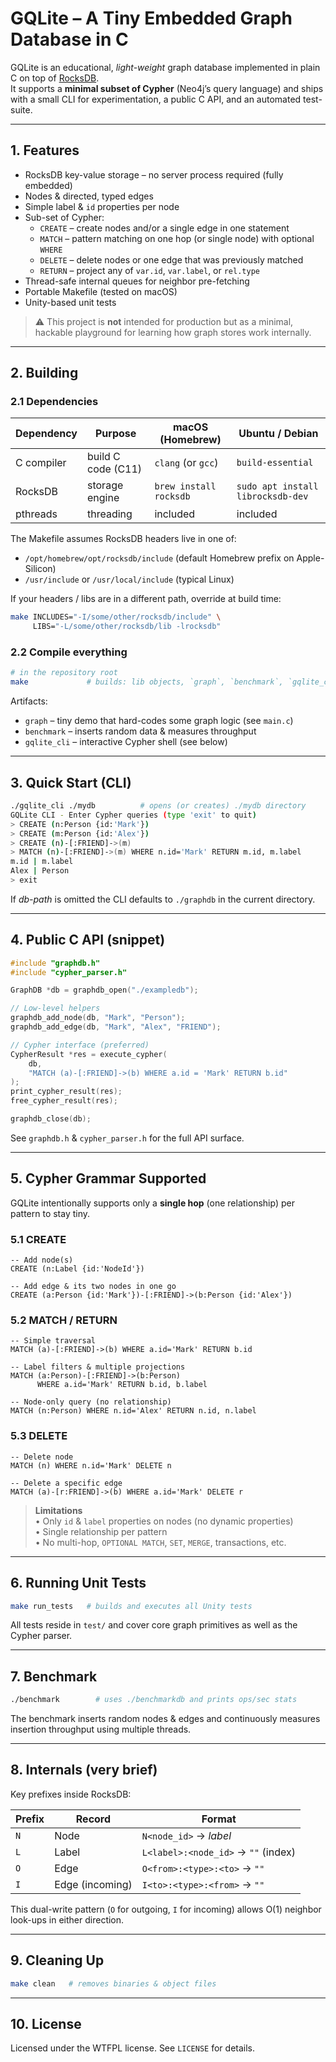 # GQLite – A Tiny Embedded Graph Database in C

GQLite is an educational, *light-weight* graph database implemented in plain C on top of [RocksDB](https://github.com/facebook/rocksdb).  
It supports a **minimal subset of Cypher** (Neo4j’s query language) and ships with a small CLI for experimentation, a public C API, and an automated test-suite.

---

## 1. Features

* RocksDB key-value storage – no server process required (fully embedded)
* Nodes & directed, typed edges
* Simple label & `id` properties per node
* Sub-set of Cypher:
  * `CREATE` – create nodes and/or a single edge in one statement
  * `MATCH`  – pattern matching on one hop (or single node) with optional `WHERE`
  * `DELETE` – delete nodes or one edge that was previously matched
  * `RETURN` – project any of  `var.id`, `var.label`, or `rel.type`
* Thread-safe internal queues for neighbor pre-fetching
* Portable Makefile (tested on macOS)
* Unity-based unit tests

> ⚠️ This project is **not** intended for production but as a minimal, hackable playground for learning how graph stores work internally.

---

## 2. Building

### 2.1 Dependencies

| Dependency | Purpose | macOS (Homebrew) | Ubuntu / Debian |
|------------|---------|------------------|-----------------|
| C compiler | build C code (C11) | `clang` (or `gcc`) | `build-essential` |
| RocksDB    | storage engine | `brew install rocksdb` | `sudo apt install librocksdb-dev` |
| pthreads   | threading | included | included |

The Makefile assumes RocksDB headers live in one of:

* `/opt/homebrew/opt/rocksdb/include` (default Homebrew prefix on Apple-Silicon)
* `/usr/include` or `/usr/local/include` (typical Linux)

If your headers / libs are in a different path, override at build time:

```bash
make INCLUDES="-I/some/other/rocksdb/include" \
     LIBS="-L/some/other/rocksdb/lib -lrocksdb"
```

### 2.2 Compile everything

```bash
# in the repository root
make             # builds: lib objects, `graph`, `benchmark`, `gqlite_cli`
```

Artifacts:

* `graph`        – tiny demo that hard-codes some graph logic (see `main.c`)
* `benchmark`    – inserts random data & measures throughput
* `gqlite_cli`   – interactive Cypher shell (see below)

---

## 3. Quick Start (CLI)

```bash
./gqlite_cli ./mydb          # opens (or creates) ./mydb directory
GQLite CLI - Enter Cypher queries (type 'exit' to quit)
> CREATE (n:Person {id:'Mark'})
> CREATE (m:Person {id:'Alex'})
> CREATE (n)-[:FRIEND]->(m)
> MATCH (n)-[:FRIEND]->(m) WHERE n.id='Mark' RETURN m.id, m.label
m.id | m.label
Alex | Person
> exit
```

If *db-path* is omitted the CLI defaults to `./graphdb` in the current directory.

---

## 4. Public C API (snippet)

```c
#include "graphdb.h"
#include "cypher_parser.h"

GraphDB *db = graphdb_open("./exampledb");

// Low-level helpers
graphdb_add_node(db, "Mark", "Person");
graphdb_add_edge(db, "Mark", "Alex", "FRIEND");

// Cypher interface (preferred)
CypherResult *res = execute_cypher(
    db,
    "MATCH (a)-[:FRIEND]->(b) WHERE a.id = 'Mark' RETURN b.id"
);
print_cypher_result(res);
free_cypher_result(res);

graphdb_close(db);
```

See `graphdb.h` & `cypher_parser.h` for the full API surface.

---

## 5. Cypher Grammar Supported

GQLite intentionally supports only a **single hop** (one relationship) per pattern to stay tiny.

### 5.1 CREATE

```cypher
-- Add node(s)
CREATE (n:Label {id:'NodeId'})

-- Add edge & its two nodes in one go
CREATE (a:Person {id:'Mark'})-[:FRIEND]->(b:Person {id:'Alex'})
```

### 5.2 MATCH / RETURN

```cypher
-- Simple traversal
MATCH (a)-[:FRIEND]->(b) WHERE a.id='Mark' RETURN b.id

-- Label filters & multiple projections
MATCH (a:Person)-[:FRIEND]->(b:Person)
      WHERE a.id='Mark' RETURN b.id, b.label

-- Node-only query (no relationship)
MATCH (n:Person) WHERE n.id='Alex' RETURN n.id, n.label
```

### 5.3 DELETE

```cypher
-- Delete node
MATCH (n) WHERE n.id='Mark' DELETE n

-- Delete a specific edge
MATCH (a)-[r:FRIEND]->(b) WHERE a.id='Mark' DELETE r
```

> **Limitations**  
> • Only `id` & `label` properties on nodes (no dynamic properties)  
> • Single relationship per pattern  
> • No multi-hop, `OPTIONAL MATCH`, `SET`, `MERGE`, transactions, etc.

---

## 6. Running Unit Tests

```bash
make run_tests   # builds and executes all Unity tests
```

All tests reside in `test/` and cover core graph primitives as well as the Cypher parser.

---

## 7. Benchmark

```bash
./benchmark        # uses ./benchmarkdb and prints ops/sec stats
```

The benchmark inserts random nodes & edges and continuously measures insertion throughput using multiple threads.

---

## 8. Internals (very brief)

Key prefixes inside RocksDB:

| Prefix | Record | Format |
|--------|--------|--------|
| `N`    | Node   | `N<node_id>` → *label* |
| `L`    | Label  | `L<label>:<node_id>` → `""` (index) |
| `O`    | Edge   | `O<from>:<type>:<to>` → `""` |
| `I`    | Edge (incoming) | `I<to>:<type>:<from>` → `""` |

This dual-write pattern (`O` for outgoing, `I` for incoming) allows O(1) neighbor look-ups in either direction.

---

## 9. Cleaning Up

```bash
make clean   # removes binaries & object files
```

---

## 10. License

Licensed under the WTFPL license.  See `LICENSE` for details. 